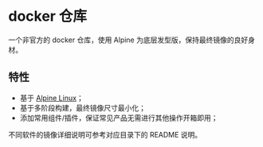 # docker 仓库

一个非官方的 docker 仓库，使用 Alpine 为底层发型版，保持最终镜像的良好身材。

## 特性

- 基于 [Alpine Linux](https://www.alpinelinux.org)；
- 基于多阶段构建，最终镜像尺寸最小化；
- 添加常用组件/插件，保证常见产品无需进行其他操作开箱即用；

不同软件的镜像详细说明可参考对应目录下的 README 说明。